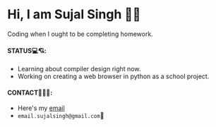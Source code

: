 # Hi, I am Sujal Singh 🤘😎
Coding when I ought to be completing homework.
#### STATUS💻💘:
* Learning about compiler design right now.
* Working on creating a web browser in python as a school project.
#### CONTACT🚀👨‍🚀:
* Here's my [email](mailto:email.sujalsingh@gmail.com)
* `email.sujalsingh@gmail.com`📧
